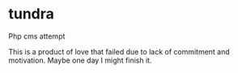 # tundra
Php cms attempt

This is a product of love that failed due to lack of commitment and motivation. Maybe one day I might finish it.
